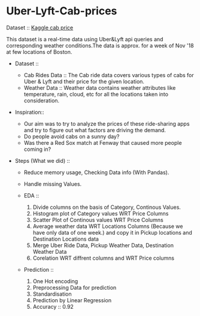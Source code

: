 # Uber-Lyft-Cab-prices
Dataset :: [Kaggle cab price](https://www.kaggle.com/ravi72munde/uber-lyft-cab-prices "Uber lyft cab Price")

This dataset is a real-time data using Uber&Lyft api queries and corresponding weather conditions.The data is approx. for a week of Nov '18 at few locations of Boston.

* Dataset ::
  * Cab Rides Data :: The Cab ride data covers various types of cabs for Uber & Lyft and their price for the given location.
  * Weather Data   :: Weather data contains weather attributes like temperature, rain, cloud, etc for all the locations taken into consideration.

* Inspiration::
  * Our aim was to try to analyze the prices of these ride-sharing apps and try to figure out what factors are driving the demand.
  * Do people avoid cabs on a sunny day?
  * Was there a Red Sox match at Fenway that caused more people coming in?
  
  
- Steps (What we did) :: 
  - Reduce memory usage, Checking Data info (With Pandas).
  - Handle missing Values.
  - EDA :: 
    1. Divide columns on the basis of Category, Continous Values.
    2. Histogram plot of Category values WRT Price Columns 
    3. Scatter Plot of Continous values WRT Price Columns
    4. Average weather data WRT Locations Columns (Because we have only data of one week.) and copy it in Pickup locations and Destination Locations data
    5. Merge Uber Ride Data, Pickup Weather Data, Destination Weather Data
    6. Corelation WRT diffrent columns and WRT Price columns

  - Prediction ::
    1. One Hot encoding 
    2. Preprocessing Data for prediction
    3. Standardisation
    4. Prediction by Linear Regression
    5. Accuracy :: 0.92 
 


